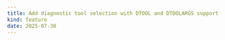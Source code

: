 ```yaml
---
title: Add diagnostic tool selection with DTOOL and DTOOLARGS support
kind: feature
date: 2025-07-30
---
```


